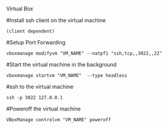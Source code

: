 
Virtual Box

#Install ssh client on the virtual machine
	
  `(client dependent)`

#Setup Port Forwarding 

` vboxmanage modifyvm "VM_NAME" --natpf1 "ssh,tcp,,3022,,22" `

#Start the virtual machine in the background

`vboxmanage startvm "VM_NAME"  --type headless`

#ssh to the virtual machine

`ssh -p 3022 127.0.0.1`

#Poweroff the virtual machine

`VBoxManage controlvm "VM_NAME" poweroff`
